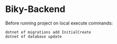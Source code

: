 # Biky-Backend

Before running project on local execute commands:

```
dotnet ef migrations add InitialCreate
dotnet ef database update
```


